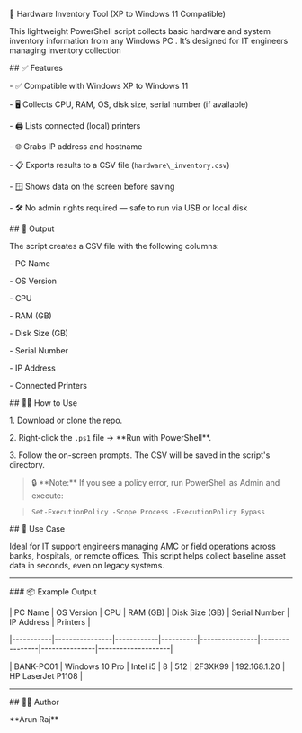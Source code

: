  🏦 Hardware Inventory Tool (XP to Windows 11 Compatible)



This lightweight PowerShell script collects basic hardware and system inventory information from any Windows PC . It’s designed for IT engineers managing inventory collection 



\## ✅ Features



\- ✅ Compatible with Windows XP to Windows 11  

\- 🖥️ Collects CPU, RAM, OS, disk size, serial number (if available)  

\- 🖨️ Lists connected (local) printers  

\- 🌐 Grabs IP address and hostname  

\- 📋 Exports results to a CSV file (`hardware\_inventory.csv`)  

\- 🪟 Shows data on the screen before saving  

\- 🛠️ No admin rights required — safe to run via USB or local disk



\## 📂 Output



The script creates a CSV file with the following columns:



\- PC Name  

\- OS Version  

\- CPU  

\- RAM (GB)  

\- Disk Size (GB)  

\- Serial Number  

\- IP Address  

\- Connected Printers  



\## 🏃‍♂️ How to Use



1\. Download or clone the repo.

2\. Right-click the `.ps1` file → \*\*Run with PowerShell\*\*.

3\. Follow the on-screen prompts. The CSV will be saved in the script's directory.



> 🔒 \*\*Note:\*\* If you see a policy error, run PowerShell as Admin and execute:  

> `Set-ExecutionPolicy -Scope Process -ExecutionPolicy Bypass`



\## 🔧 Use Case



Ideal for IT support engineers managing AMC or field operations across banks, hospitals, or remote offices. This script helps collect baseline asset data in seconds, even on legacy systems.



---



\### 📦 Example Output



| PC Name   | OS Version     | CPU        | RAM (GB) | Disk Size (GB) | Serial Number | IP Address    | Printers          |

|-----------|----------------|------------|----------|----------------|----------------|---------------|--------------------|

| BANK-PC01 | Windows 10 Pro | Intel i5   | 8        | 512            | 2F3XK99        | 192.168.1.20  | HP LaserJet P1108 |



---



\## 👨‍🔧 Author



\*\*Arun Raj\*\*  

